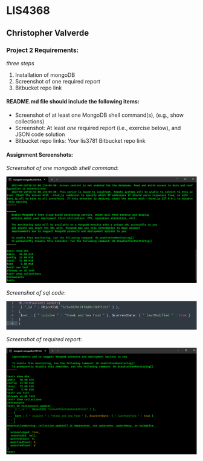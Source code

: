 # LIS4368

## Christopher Valverde

### Project 2 Requirements:

*three steps*

1. Installation of mongoDB
2. Screenshot of one required report
3. Bitbucket repo link



#### README.md file should include the following items:

* Screenshot of at least one MongoDB shell command(s), (e.g., show collections)
* Screenshot: At least *one* required report (i.e., exercise below), and JSON code solution
* Bitbucket repo links: *Your* lis3781 Bitbucket repo link


#### Assignment Screenshots:

*Screenshot of one mongodb shell command*:

![Screenshot of mongodb shell command](img/mongo1.png)

*Screenshot of sql code*:

![Screenshot of sql code](img/code.png)

*Screenshot of required report*:

![Screenshot of mongodb report](img/mongo2.png)
